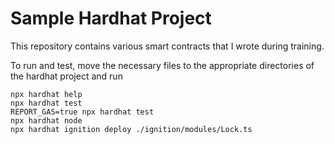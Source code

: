 # Sample Hardhat Project

This repository contains various smart contracts that I wrote during training.

To run and test, move the necessary files to the appropriate directories of the hardhat project and run

```shell
npx hardhat help
npx hardhat test
REPORT_GAS=true npx hardhat test
npx hardhat node
npx hardhat ignition deploy ./ignition/modules/Lock.ts
```
